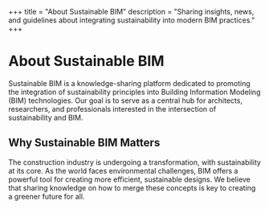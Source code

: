 +++
title = "About Sustainable BIM"
description = "Sharing insights, news, and guidelines about integrating sustainability into modern BIM practices."
+++

# About Sustainable BIM

Sustainable BIM is a knowledge-sharing platform dedicated to promoting the integration of sustainability principles into Building Information Modeling (BIM) technologies. Our goal is to serve as a central hub for architects, researchers, and professionals interested in the intersection of sustainability and BIM.

## Why Sustainable BIM Matters

The construction industry is undergoing a transformation, with sustainability at its core. As the world faces environmental challenges, BIM offers a powerful tool for creating more efficient, sustainable designs. We believe that sharing knowledge on how to merge these concepts is key to creating a greener future for all.